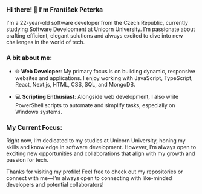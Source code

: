 ### Hi there! 👋 I'm František Peterka

I'm a 22-year-old software developer from the Czech Republic, currently studying Software Development at Unicorn University. I’m passionate about crafting efficient, elegant solutions and always excited to dive into new challenges in the world of tech.

### A bit about me:

- 🌐 **Web Developer**: My primary focus is on building dynamic, responsive websites and applications. I enjoy working with JavaScript, TypeScript, React, Next.js, HTML, CSS, SQL, and MongoDB.

- 💻 **Scripting Enthusiast**: Alongside web development, I also write PowerShell scripts to automate and simplify tasks, especially on Windows systems.

### My Current Focus:

Right now, I’m dedicated to my studies at Unicorn University, honing my skills and knowledge in software development. However, I’m always open to exciting new opportunities and collaborations that align with my growth and passion for tech.

Thanks for visiting my profile! Feel free to check out my repositories or connect with me—I’m always open to connecting with like-minded developers and potential collaborators!
